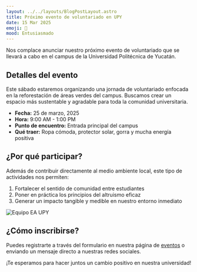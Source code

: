 ```yaml
---
layout: ../../layouts/BlogPostLayout.astro
title: Próximo evento de voluntariado en UPY
date: 15 Mar 2025
emoji: 🌱
mood: Entusiasmado
---
```


Nos complace anunciar nuestro próximo evento de voluntariado que se llevará a cabo en el campus de la Universidad Politécnica de Yucatán.

## Detalles del evento

Este sábado estaremos organizando una jornada de voluntariado enfocada en la reforestación de áreas verdes del campus. Buscamos crear un espacio más sustentable y agradable para toda la comunidad universitaria.

* **Fecha:** 25 de marzo, 2025
* **Hora:** 9:00 AM - 1:00 PM
* **Punto de encuentro:** Entrada principal del campus
* **Qué traer:** Ropa cómoda, protector solar, gorra y mucha energía positiva

## ¿Por qué participar?

Además de contribuir directamente al medio ambiente local, este tipo de actividades nos permiten:

1. Fortalecer el sentido de comunidad entre estudiantes
2. Poner en práctica los principios del altruismo eficaz
3. Generar un impacto tangible y medible en nuestro entorno inmediato

![Equipo EA UPY](/Foto_EA_UPY.jpg)

## ¿Cómo inscribirse?

Puedes registrarte a través del formulario en nuestra página de [eventos](/events) o enviando un mensaje directo a nuestras redes sociales.

¡Te esperamos para hacer juntos un cambio positivo en nuestra universidad!